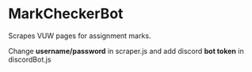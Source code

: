 # MarkCheckerBot
Scrapes VUW pages for assignment marks.

Change **username/password** in scraper.js and add discord **bot token** in discordBot.js
